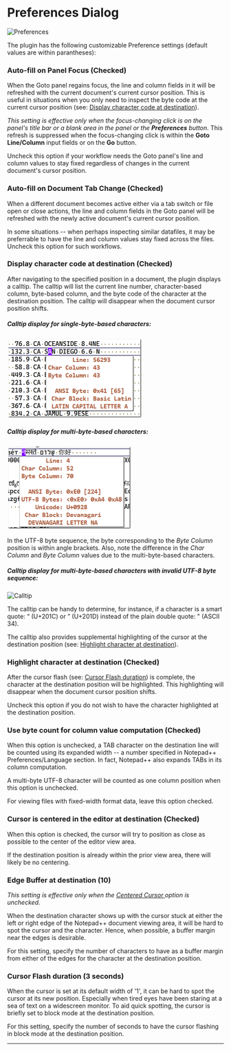 # Preferences Dialog

![Preferences](https://raw.githubusercontent.com/shriprem/Goto-Line-Col-NPP-Plugin/master/images/Preferences.png)

The plugin has the following customizable Preference settings (default values are within parantheses):

### Auto-fill on Panel Focus (Checked)
When the Goto panel regains focus, the line and column fields in it will be refreshed with the current document's current cursor position. This is useful in situations when you only need to inspect the byte code at the current cursor position (see: <a href="#display-character-code-at-destination-checked">Display character code at destination</a>).

*This setting is effective only when the focus-changing click is on the panel's title bar or a blank area in the panel or the **Preferences** button*. This refresh is suppressed when the focus-changing click is within the **Goto Line/Column** input fields or on the **Go** button.

Uncheck this option if your workflow needs the Goto panel's line and column values to stay fixed regardless of changes in the current document's cursor position.

### Auto-fill on Document Tab Change (Checked)
When a different document becomes active either via a tab switch or file open or close actions, the line and column fields in the Goto panel will be refreshed with the newly active document's current cursor position.

In some situations -- when perhaps inspecting similar datafiles, it may be preferrable to have the line and column values stay fixed across the files. Uncheck this option for such workflows.

### Display character code at destination (Checked)
After navigating to the specified position in a document, the plugin displays a calltip. The calltip will list the current line number, character-based column, byte-based column, and the byte code of the character at the destination position. The calltip will disappear when the document cursor position shifts.
##### Calltip display for single-byte-based characters:
![Calltip](https://raw.githubusercontent.com/shriprem/Goto-Line-Col-NPP-Plugin/master/images/CalltipANSI.png)

##### Calltip display for multi-byte-based characters:
![Calltip](https://raw.githubusercontent.com/shriprem/Goto-Line-Col-NPP-Plugin/master/images/CalltipValidUTF-8.png)

In the UTF-8 byte sequence, the byte corresponding to the *Byte Column* position is within angle brackets. Also, note the difference in the *Char Column* and *Byte Column* values due to the multi-byte-based characters.

##### Calltip display for multi-byte-based characters with invalid UTF-8 byte sequence:
![Calltip](https://raw.githubusercontent.com/shriprem/Goto-Line-Col-NPP-Plugin/master/images/CalltipInvalidUTF-8.png)

The calltip can be handy to determine, for instance, if a character is a smart quote: “ (U+201C) or ” (U+201D) instead of the plain double quote: " (ASCII 34).

The calltip also provides supplemental highlighting of the cursor at the destination position (see: <a href="#highlight-character-at-destination-checked">Highlight character at destination</a>).

### Highlight character at destination (Checked)
After the cursor flash (see: <a href="#cursor-flash-duration-3-seconds">Cursor Flash duration</a>) is complete, the character at the destination position will be highlighted. This highlighting will disappear when the document cursor position shifts.

Uncheck this option if you do not wish to have the character highlighted at the destination position.

### Use byte count for column value computation (Checked)
When this option is unchecked, a TAB character on the destination line will be counted using its expanded width -- a number specified in Notepad++ Preferences/Language section. In fact, Notepad++ also expands TABs in its column computation.

A multi-byte UTF-8 character will be counted as one column position when this option is unchecked.

For viewing files with fixed-width format data, leave this option checked.

### Cursor is centered in the editor at destination (Checked)
When this option is checked, the cursor will try to position as close as possible to the center of the editor view area.

If the destination position is already within the prior view area, there will likely be no centering.

### Edge Buffer at destination (10)
*This setting is effective only when the <a href="#cursor-is-centered-in-the-editor-at-destination-checked">Centered Cursor </a> option is unchecked.*

When the destination character shows up with the cursor stuck at either the left or right edge of the Notepad++ document viewing area, it will be hard to spot the cursor and the character. Hence, when possible, a buffer margin near the edges is desirable.

For this setting, specify the number of characters to have as a buffer margin from either of the edges for the character at the destination position.

### Cursor Flash duration (3 seconds)
When the cursor is set at its default width of '1', it can be hard to spot the cursor at its new position. Especially when tired eyes have been staring at a sea of text on a widescreen monitor. To aid quick spotting, the cursor is briefly set to block mode at the destination position.

For this setting, specify the number of seconds to have the cursor flashing in block mode at the destination position.

---